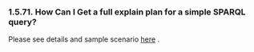 <div id="howtogetfullexplainplanforsparqlquery" class="section">

<div class="titlepage">

<div>

<div>

### 1.5.71. How Can I Get a full explain plan for a simple SPARQL query?

</div>

</div>

</div>

Please see details and sample scenario
<a href="rdfperfcost.html#rdfperfcosttransanalyze" class="link"
title="Translate and Analyze modes for analyzing sparql queries">here</a>
.

</div>
